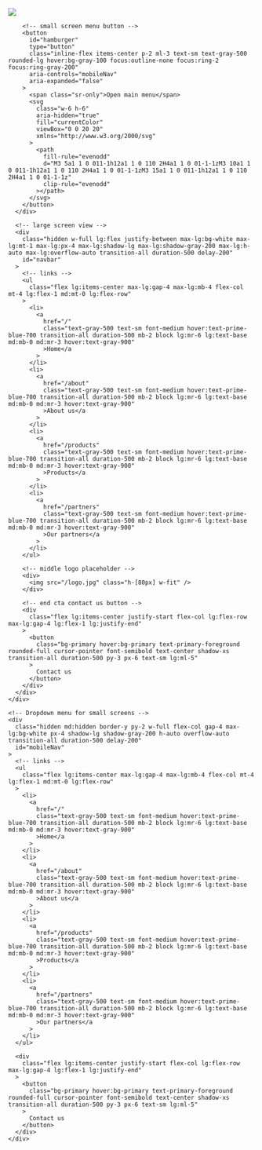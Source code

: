<nav
  class="bg-background border-b border-b-gray-200 border-solid z-20 w-full lg:fixed"
  id="topnav"
>
  <div class="mx-auto w-full lg:px-8">
    <div class="py-3 w-full flex flex-col lg:flex-row">
      <!-- small screen view -->
      <div class="flex justify-between lg:hidden px-4">
        <!-- small screen logo -->
        <div>
          <img src="/logo.jpg" class="h-[45px] w-fit" />
        </div>

        <!-- small screen menu button -->
        <button
          id="hamburger"
          type="button"
          class="inline-flex items-center p-2 ml-3 text-sm text-gray-500 rounded-lg hover:bg-gray-100 focus:outline-none focus:ring-2 focus:ring-gray-200"
          aria-controls="mobileNav"
          aria-expanded="false"
        >
          <span class="sr-only">Open main menu</span>
          <svg
            class="w-6 h-6"
            aria-hidden="true"
            fill="currentColor"
            viewBox="0 0 20 20"
            xmlns="http://www.w3.org/2000/svg"
          >
            <path
              fill-rule="evenodd"
              d="M3 5a1 1 0 011-1h12a1 1 0 110 2H4a1 1 0 01-1-1zM3 10a1 1 0 011-1h12a1 1 0 110 2H4a1 1 0 01-1-1zM3 15a1 1 0 011-1h12a1 1 0 110 2H4a1 1 0 01-1-1z"
              clip-rule="evenodd"
            ></path>
          </svg>
        </button>
      </div>

      <!-- large screen view -->
      <div
        class="hidden w-full lg:flex justify-between max-lg:bg-white max-lg:mt-1 max-lg:px-4 max-lg:shadow-lg max-lg:shadow-gray-200 max-lg:h-auto max-lg:overflow-auto transition-all duration-500 delay-200"
        id="navbar"
      >
        <!-- links -->
        <ul
          class="flex lg:items-center max-lg:gap-4 max-lg:mb-4 flex-col mt-4 lg:flex-1 md:mt-0 lg:flex-row"
        >
          <li>
            <a
              href="/"
              class="text-gray-500 text-sm font-medium hover:text-prime-blue-700 transition-all duration-500 mb-2 block lg:mr-6 lg:text-base md:mb-0 md:mr-3 hover:text-gray-900"
              >Home</a
            >
          </li>
          <li>
            <a
              href="/about"
              class="text-gray-500 text-sm font-medium hover:text-prime-blue-700 transition-all duration-500 mb-2 block lg:mr-6 lg:text-base md:mb-0 md:mr-3 hover:text-gray-900"
              >About us</a
            >
          </li>
          <li>
            <a
              href="/products"
              class="text-gray-500 text-sm font-medium hover:text-prime-blue-700 transition-all duration-500 mb-2 block lg:mr-6 lg:text-base md:mb-0 md:mr-3 hover:text-gray-900"
              >Products</a
            >
          </li>
          <li>
            <a
              href="/partners"
              class="text-gray-500 text-sm font-medium hover:text-prime-blue-700 transition-all duration-500 mb-2 block lg:mr-6 lg:text-base md:mb-0 md:mr-3 hover:text-gray-900"
              >Our partners</a
            >
          </li>
        </ul>

        <!-- middle logo placeholder -->
        <div>
          <img src="/logo.jpg" class="h-[80px] w-fit" />
        </div>

        <!-- end cta contact us button -->
        <div
          class="flex lg:items-center justify-start flex-col lg:flex-row max-lg:gap-4 lg:flex-1 lg:justify-end"
        >
          <button
            class="bg-primary hover:bg-primary text-primary-foreground rounded-full cursor-pointer font-semibold text-center shadow-xs transition-all duration-500 py-3 px-6 text-sm lg:ml-5"
          >
            Contact us
          </button>
        </div>
      </div>
    </div>

    <!-- Dropdown menu for small screens -->
    <div
      class="hidden md:hidden border-y py-2 w-full flex-col gap-4 max-lg:bg-white px-4 shadow-lg shadow-gray-200 h-auto overflow-auto transition-all duration-500 delay-200"
      id="mobileNav"
    >
      <!-- links -->
      <ul
        class="flex lg:items-center max-lg:gap-4 max-lg:mb-4 flex-col mt-4 lg:flex-1 md:mt-0 lg:flex-row"
      >
        <li>
          <a
            href="/"
            class="text-gray-500 text-sm font-medium hover:text-prime-blue-700 transition-all duration-500 mb-2 block lg:mr-6 lg:text-base md:mb-0 md:mr-3 hover:text-gray-900"
            >Home</a
          >
        </li>
        <li>
          <a
            href="/about"
            class="text-gray-500 text-sm font-medium hover:text-prime-blue-700 transition-all duration-500 mb-2 block lg:mr-6 lg:text-base md:mb-0 md:mr-3 hover:text-gray-900"
            >About us</a
          >
        </li>
        <li>
          <a
            href="/products"
            class="text-gray-500 text-sm font-medium hover:text-prime-blue-700 transition-all duration-500 mb-2 block lg:mr-6 lg:text-base md:mb-0 md:mr-3 hover:text-gray-900"
            >Products</a
          >
        </li>
        <li>
          <a
            href="/partners"
            class="text-gray-500 text-sm font-medium hover:text-prime-blue-700 transition-all duration-500 mb-2 block lg:mr-6 lg:text-base md:mb-0 md:mr-3 hover:text-gray-900"
            >Our partners</a
          >
        </li>
      </ul>

      <div
        class="flex lg:items-center justify-start flex-col lg:flex-row max-lg:gap-4 lg:flex-1 lg:justify-end"
      >
        <button
          class="bg-primary hover:bg-primary text-primary-foreground rounded-full cursor-pointer font-semibold text-center shadow-xs transition-all duration-500 py-3 px-6 text-sm lg:ml-5"
        >
          Contact us
        </button>
      </div>
    </div>
  </div>
</nav>

<script>
  // Select elements
  const hamburger = document.getElementById("hamburger");
  const mobileNav = document.getElementById("mobileNav");

  // Toggle mobile nav on hamburger click
  hamburger.addEventListener("click", () => {
    mobileNav.classList.toggle("hidden");
    mobileNav.classList.toggle("flex");
  });
</script>
